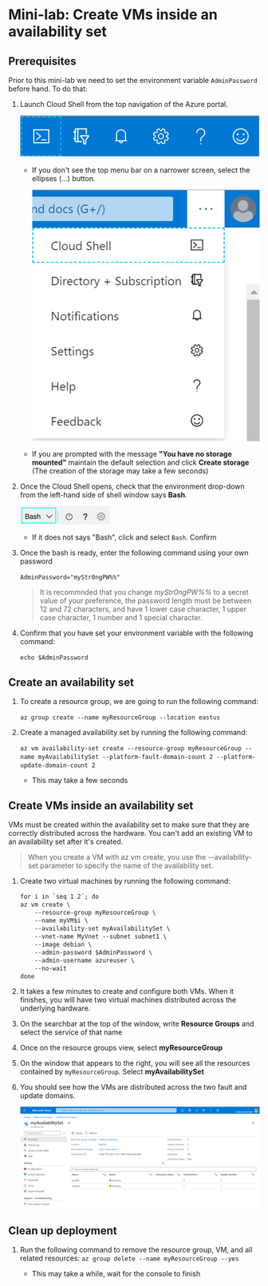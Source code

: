 # Mini-lab: Create VMs inside an availability set

## Prerequisites

Prior to this mini-lab we need to set the environment variable `AdminPassword` before hand. To do that:

1. Launch Cloud Shell from the top navigation of the Azure portal.

    ![Azure portal top navigation, with Cloud Shell icon highlighted](../../Linked_Image_Files/shell-icon.png)

    * If you don't see the top menu bar on a narrower screen, select the ellipses (...) button.

        ![Ellipses button icon](../../Linked_Image_Files/three-points.png)

    * If you are prompted with the message **"You have no storage mounted"** maintain the default selection and click **Create storage** (The creation of the storage may take a few seconds)

1. Once the Cloud Shell opens, check that the environment drop-down from the left-hand side of shell window says **Bash**.

    ![Environment drop-down, displaying Bash.](../../Linked_Image_Files/select_Bash_environment.png)

    * If it does not says "Bash", click and select `Bash`. Confirm

1. Once the bash is ready, enter the following command using your own password

    `
    AdminPassword="myStr0ngPW%%"
    `

    > It is recommnded that you change *myStr0ngPW%%* to a secret value of your preference, the password length must be between 12 and 72 characters, and have 1 lower case character, 1 upper case character, 1 number and 1 special character. 
    
1. Confirm that you have set your environment variable with the following command:

    `
    echo $AdminPassword
    `


## Create an availability set

1. To create a resource group, we are going to run the following command: 

    `az group create --name myResourceGroup --location eastus`

1. Create a managed availability set by running the following command: 

    `az vm availability-set create --resource-group myResourceGroup --name myAvailabilitySet --platform-fault-domain-count 2 --platform-update-domain-count 2`
    * This may take a few seconds

## Create VMs inside an availability set

VMs must be created within the availability set to make sure that they are correctly distributed across the hardware. You can't add an existing VM to an availability set after it's created.

> When you create a VM with az vm create, you use the --availability-set parameter to specify the name of the availability set.

1. Create two virtual machines by running the following command:

    ```
    for i in `seq 1 2`; do
    az vm create \
        --resource-group myResourceGroup \
        --name myVM$i \
        --availability-set myAvailabilitySet \
        --vnet-name MyVnet --subnet subnet1 \
        --image debian \
        --admin-password $AdminPassword \
        --admin-username azureuser \
        --no-wait
    done
    ```

1. It takes a few minutes to create and configure both VMs. When it finishes, you will have two virtual machines distributed across the underlying hardware.

1. On the searchbar at the top of the window, write **Resource Groups** and select the service of that name

1. Once on the resource groups view, select **myResourceGroup**

1. On the window that appears to the right, you will see all the resources contained by `myResourceGroup`. Select **myAvailabilitySet**

1. You should see how the VMs are distributed across the two fault and update domains.

    ![Azure portal UI, showing the new availability set.](../../Linked_Image_Files/myResourceGroups_myAvailabilitySet.png)

## Clean up deployment

1. Run the following command to remove the resource group, VM, and all related resources: `az group delete --name myResourceGroup --yes`

    * This may take a while, wait for the console to finish

